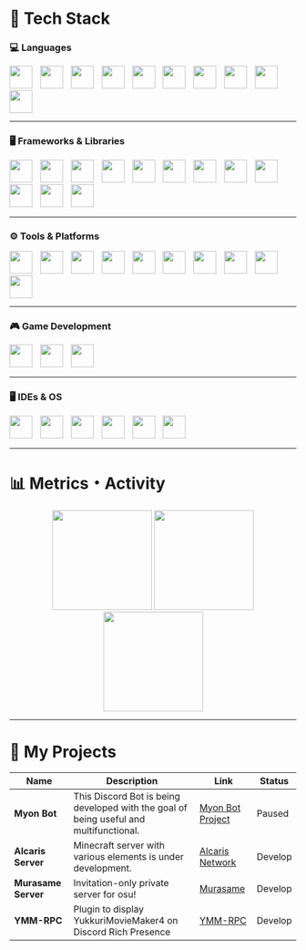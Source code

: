 # 🚀 Tech Stack

### 💻 Languages

<div align="left">
  <img src="https://skillicons.dev/icons?i=js" height="40"/>
  <img width="6" />
  <img src="https://skillicons.dev/icons?i=ts" height="40"/>
  <img width="6" />
  <img src="https://skillicons.dev/icons?i=py" height="40"/>
  <img width="6" />
  <img src="https://skillicons.dev/icons?i=java" height="40"/>
  <img width="6" />
  <img src="https://skillicons.dev/icons?i=kotlin" height="40"/>
  <img width="6" />
  <img src="https://skillicons.dev/icons?i=cs" height="40"/>
  <img width="6" />
  <img src="https://skillicons.dev/icons?i=go" height="40"/>
  <img width="6" />
  <img src="https://skillicons.dev/icons?i=dart" height="40"/>
  <img width="6" />
  <img src="https://skillicons.dev/icons?i=lua" height="40"/>
  <img width="6" />
  <img src="https://skillicons.dev/icons?i=rust" height="40"/>
</div>

---

### 🖥️ Frameworks & Libraries

<div align="left">
  <img src="https://skillicons.dev/icons?i=react" height="40"/>
  <img width="6" />
  <img src="https://skillicons.dev/icons?i=vue" height="40"/>
  <img width="6" />
  <img src="https://skillicons.dev/icons?i=nuxtjs" height="40"/>
  <img width="6" />
  <img src="https://skillicons.dev/icons?i=nextjs" height="40"/>
  <img width="6" />
  <img src="https://skillicons.dev/icons?i=remix" height="40"/>
  <img width="6" />
  <img src="https://skillicons.dev/icons?i=flutter" height="40"/>
  <img width="6" />
  <img src="https://skillicons.dev/icons?i=fastapi" height="40"/>
  <img width="6" />
  <img src="https://skillicons.dev/icons?i=tailwindcss" height="40"/>
  <img width="6" />
  <img src="https://skillicons.dev/icons?i=mui" height="40"/>
  <img width="6" />
  <img src="https://skillicons.dev/icons?i=vite" height="40"/>
  <img width="6" />
  <img src="https://skillicons.dev/icons?i=qt" height="40"/>
  <img width="6" />
  <img src="https://skillicons.dev/icons?i=tauri" height="40"/>
</div>

---

### ⚙️ Tools & Platforms

<div align="left">
  <img src="https://skillicons.dev/icons?i=docker" height="40"/>
  <img width="6" />
  <img src="https://skillicons.dev/icons?i=kubernetes" height="40"/>
  <img width="6" />
  <img src="https://skillicons.dev/icons?i=git" height="40"/>
  <img width="6" />
  <img src="https://skillicons.dev/icons?i=gradle" height="40"/>
  <img width="6" />
  <img src="https://skillicons.dev/icons?i=redis" height="40"/>
  <img width="6" />
  <img src="https://skillicons.dev/icons?i=grafana" height="40"/>
  <img width="6" />
  <img src="https://skillicons.dev/icons?i=supabase" height="40"/>
  <img width="6" />
  <img src="https://skillicons.dev/icons?i=sentry" height="40"/>
  <img width="6" />
  <img src="https://skillicons.dev/icons?i=proxmox" height="40"/>
  <img width="6" />
  <img src="https://skillicons.dev/icons?i=argo" height="40"/>
</div>

---

### 🎮 Game Development

<div align="left">
  <img src="https://skillicons.dev/icons?i=unity" height="40"/>
  <img width="6" />
  <img src="https://skillicons.dev/icons?i=unreal" height="40"/>
  <img width="6" />
  <img src="https://skillicons.dev/icons?i=blender" height="40"/>
</div>

---

### 🖥️ IDEs & OS

<div align="left">
  <img src="https://skillicons.dev/icons?i=vscode" height="40"/>
  <img width="6" />
  <img src="https://skillicons.dev/icons?i=idea" height="40"/>
  <img width="6" />
  <img src="https://skillicons.dev/icons?i=rider" height="40"/>
  <img width="6" />
  <img src="https://skillicons.dev/icons?i=ubuntu" height="40"/>
  <img width="6" />
  <img src="https://skillicons.dev/icons?i=windows" height="40"/>
  <img width="6" />
  <img src="https://skillicons.dev/icons?i=apple" height="40"/>
</div>

---

# 📊 Metrics・Activity

<div align="center">
  <img src="https://github-readme-stats.vercel.app/api?username=namakemono-san&show_icons=true&theme=tokyonight" height="175" />
  <img src="https://github-readme-stats.vercel.app/api/top-langs?username=namakemono-san&layout=compact&card_width=320&langs_count=6&theme=tokyonight" height="175" />
</div>

<div align="center">
  <img src="https://github-readme-streak-stats.herokuapp.com/?user=namakemono-san&theme=tokyonight" height="175" />
</div>

---

# 📂 My Projects

| Name                 | Description                                                                            | Link                                                             | Status     |
|----------------------|----------------------------------------------------------------------------------------|------------------------------------------------------------------|------------|
| **Myon Bot**         | This Discord Bot is being developed with the goal of being useful and multifunctional. | [Myon Bot Project](https://github.com/Myon-Bot-Project)          | Paused     |
| **Alcaris Server**   | Minecraft server with various elements is under development.                           | [Alcaris Network](https://github.com/AlcarisMinecraftServer/)    | Develop    |
| **Murasame Server**  | Invitation-only private server for osu!                                                | [Murasame](https://github.com/murasameosu)                       | Develop    |
| **YMM-RPC**          | Plugin to display YukkuriMovieMaker4 on Discord Rich Presence                          | [YMM-RPC](https://github.com/namakemono-san/YMM-RPC)             | Develop    |

